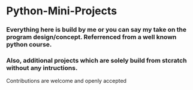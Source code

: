# Python-Mini-Projects
### Everything here is build by me or you can say my take on the program design/concept. Referrenced from a well known python course.
### Also, additional projects which are solely build from stcratch without any intructions.
Contributions are welcome and openly accepted
